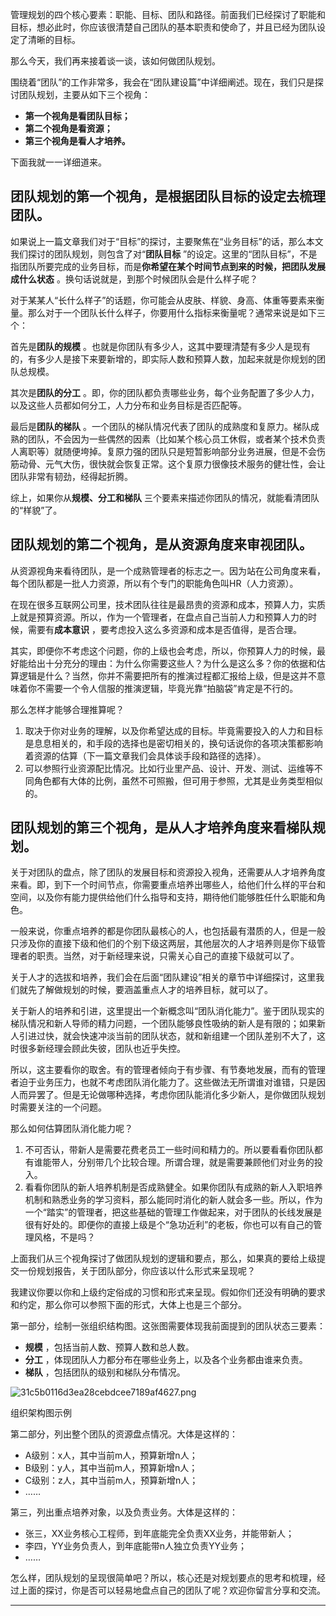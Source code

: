 管理规划的四个核心要素：职能、目标、团队和路径。前面我们已经探讨了职能和目标，想必此时，你应该很清楚自己团队的基本职责和使命了，并且已经为团队设定了清晰的目标。

那么今天，我们再来接着谈一谈，该如何做团队规划。

围绕着“团队”的工作非常多，我会在“团队建设篇”中详细阐述。现在，我们只是探讨团队规划，主要从如下三个视角：

 *  **第一个视角是看团队目标；** 
 *  **第二个视角是看资源；** 
 *  **第三个视角是看人才培养。** 

下面我就一一详细道来。

## 团队规划的第一个视角，是根据团队目标的设定去梳理团队。

如果说上一篇文章我们对于“目标”的探讨，主要聚焦在“业务目标”的话，那么本文我们探讨的团队规划，则包含了对“**团队目标** ”的设定。这里的“团队目标”，不是指团队所要完成的业务目标，而是**你希望在某个时间节点到来的时候，把团队发展成什么状态** 。换句话说就是，到那个时候团队会是什么样子呢？

对于某某人“长什么样子”的话题，你可能会从皮肤、样貌、身高、体重等要素来衡量。那么对于一个团队长什么样子，你要用什么指标来衡量呢？通常来说是如下三个：

首先是**团队的规模** 。也就是你团队有多少人，这其中要理清楚有多少人是现有的，有多少人是接下来要新增的，即实际人数和预算人数，加起来就是你规划的团队总规模。

其次是**团队的分工** 。即，你的团队都负责哪些业务，每个业务配置了多少人力，以及这些人员都如何分工，人力分布和业务目标是否匹配等。

最后是**团队的梯队** 。一个团队的梯队情况代表了团队的成熟度和复原力。梯队成熟的团队，不会因为一些偶然的因素（比如某个核心员工休假，或者某个技术负责人离职等）就随便垮掉。复原力强的团队只是短暂影响部分业务进展，但是不会伤筋动骨、元气大伤，很快就会恢复正常。这个复原力很像技术服务的健壮性，会让团队非常有韧劲，经得起折腾。

综上，如果你从**规模、分工和梯队** 三个要素来描述你团队的情况，就能看清团队的“样貌”了。

## 团队规划的第二个视角，是从资源角度来审视团队。

从资源视角来看待团队，是一个成熟管理者的标志之一。因为站在公司角度来看，每个团队都是一批人力资源，所以有个专门的职能角色叫HR（人力资源）。

在现在很多互联网公司里，技术团队往往是最昂贵的资源和成本，预算人力，实质上就是预算资源。所以，作为一个管理者，在盘点自己当前人力和预算人力的时候，需要有**成本意识** ，要考虑投入这么多资源和成本是否值得，是否合理。

其实，即便你不考虑这个问题，你的上级也会考虑，所以，你预算人力的时候，最好能给出十分充分的理由：为什么你需要这些人？为什么是这么多？你的依据和估算逻辑是什么？当然，你并不需要把所有的推演过程都汇报给上级，但是这并不意味着你不需要一个令人信服的推演逻辑，毕竟光靠“拍脑袋”肯定是不行的。

那么怎样才能够合理推算呢？

1.  取决于你对业务的理解，以及你希望达成的目标。毕竟需要投入的人力和目标是息息相关的，和手段的选择也是密切相关的，换句话说你的各项决策都影响着资源的估算（下一篇文章我们会具体谈手段和路径的选择）。
2.  可以参照行业资源配比情况。比如行业里产品、设计、开发、测试、运维等不同角色都有大体的比例，虽然不可照搬，但可用于参照，尤其是业务类型相似的。

## 团队规划的第三个视角，是从人才培养角度来看梯队规划。

关于对团队的盘点，除了团队的发展目标和资源投入视角，还需要从人才培养角度来看。即，到下一个时间节点，你需要重点培养出哪些人，给他们什么样的平台和空间，以及你有能力提供给他们什么指导和支持，期待他们能够胜任什么职能和角色。

一般来说，你重点培养的都是你团队最核心的人，也包括最有潜质的人，但是一般只涉及你的直接下级和他们的个别下级这两层，其他层次的人才培养则是你下级管理者的职责。当然，对于新经理来说，只需关心自己的直接下级就可以了。

关于人才的选拔和培养，我们会在后面“团队建设”相关的章节中详细探讨，这里我们就先了解做规划的时候，要涵盖重点人才的培养目标，就可以了。

关于新人的培养和引进，这里提出一个新概念叫“团队消化能力”。鉴于团队现实的梯队情况和新人导师的精力问题，一个团队能够良性吸纳的新人是有限的；如果新人引进过快，就会快速冲淡当前的团队状态，就和新组建一个团队差别不大了，这时很多新经理会顾此失彼，团队也近乎失控。

所以，这主要看你的取舍。有的管理者倾向于有步骤、有节奏地发展，而有的管理者迫于业务压力，也就不考虑团队消化能力了。这些做法无所谓谁对谁错，只是因人而异罢了。但是无论做哪种选择，考虑你团队能消化多少新人，是你做团队规划时需要关注的一个问题。

那么如何估算团队消化能力呢？

1.  不可否认，带新人是需要花费老员工一些时间和精力的。所以要看看你团队都有谁能带人，分别带几个比较合理。所谓合理，就是需要兼顾他们对业务的投入。
2.  看看你团队的新人培养机制是否成熟健全。如果你团队有成熟的新人入职培养机制和熟悉业务的学习资料，那么能同时消化的新人就会多一些。所以，作为一个“踏实”的管理者，把这些基础的管理工作做起来，对于团队的长线发展是很有好处的。即便你的直接上级是个“急功近利”的老板，你也可以有自己的管理风格，不是吗？

上面我们从三个视角探讨了做团队规划的逻辑和要点，那么，如果真的要给上级提交一份规划报告，关于团队部分，你应该以什么形式来呈现呢？

我建议你要以你和上级约定俗成的习惯和形式来呈现。假如你们还没有明确的要求和约定，那么你可以参照下面的形式，大体上也是三个部分。

第一部分，绘制一张组织结构图。这张图需要体现我前面提到的团队状态三要素：

 *  **规模** ，包括当前人数、预算人数和总人数。
 *  **分工** ，体现团队人力都分布在哪些业务上，以及各个业务都由谁来负责。
 *  **梯队** ，包括团队的级别和梯队分布情况。

![31c5b0116d3ea28cebdcee7189af4627.png][]

组织架构图示例

第二部分，列出整个团队的资源盘点情况。大体是这样的：

 *  A级别：x人，其中当前m人，预算新增n人；
 *  B级别：y人，其中当前m人，预算新增n人；
 *  C级别：z人，其中当前m人，预算新增n人；
 *  ……

第三，列出重点培养对象，以及负责业务。大体是这样的：

 *  张三，XX业务核心工程师，到年底能完全负责XX业务，并能带新人；
 *  李四，YY业务负责人，到年底能带n人独立负责YY业务；
 *  ……

怎么样，团队规划的呈现很简单吧？所以，核心还是对规划要点的思考和梳理，经过上面的探讨，你是否可以轻易地盘点自己的团队了呢？欢迎你留言分享和交流。

--------------------


[31c5b0116d3ea28cebdcee7189af4627.png]: https://static001.geekbang.org/resource/image/31/27/31c5b0116d3ea28cebdcee7189af4627.png

